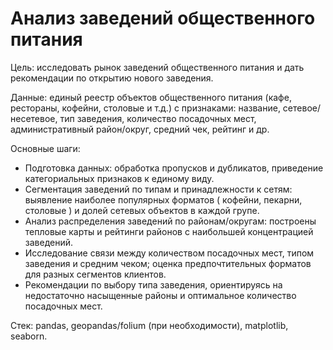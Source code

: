 # Анализ заведений общественного питания

Цель: исследовать рынок заведений общественного питания и дать рекомендации по открытию нового заведения.

Данные: единый реестр объектов общественного питания (кафе, рестораны, кофейни, столовые и т.д.) с признаками: название, сетевое/несетевое, тип заведения, количество посадочных мест, административный район/округ, средний чек, рейтинг и др.

Основные шаги:
- Подготовка данных: обработка пропусков и дубликатов, приведение категориальных признаков к единому виду.
- Сегментация заведений по типам и принадлежности к сетям: выявление наиболее популярных форматов ( кофейни, пекарни, столовые ) и долей сетевых объектов в каждой групе.
- Анализ распределения заведений по районам/округам: построены тепловые карты и рейтинги районов с наибольшей концентрацией заведений.
- Исследование связи между количеством посадочных мест, типом заведения и средним чеком; оценка предпочтительных форматов для разных сегментов клиентов.
- Рекомендации по выбору типа заведения, ориентируясь на недостаточно насыщенные районы и оптимальное количество посадочных мест.

Стек: pandas, geopandas/folium (при необходимости), matplotlib, seaborn.
